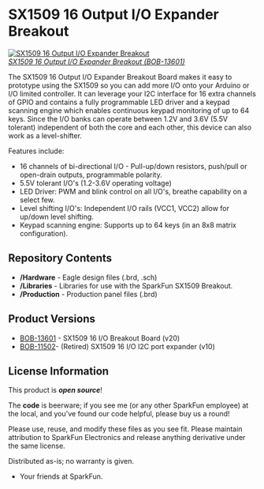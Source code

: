 SX1509 16 Output I/O Expander Breakout
======================================

[![SX1509 16 Output I/O Expander Breakout](https://cdn.sparkfun.com//assets/parts/1/0/9/5/6/13601-01.jpg)  
*SX1509 16 Output I/O Expander Breakout (BOB-13601)*](https://www.sparkfun.com/products/13601)

The SX1509 16 Output I/O Expander Breakout Board makes it easy to prototype using the SX1509 so you can add more I/O onto your Arduino or I/O limited controller. It can leverage your I2C interface for 16 extra channels of GPIO and contains a fully programmable LED driver and a keypad scanning engine which enables continuous keypad monitoring of up to 64 keys. Since the I/O banks can operate between 1.2V and 3.6V (5.5V tolerant) independent of both the core and each other, this device can also work as a level-shifter.

Features include:

* 16 channels of bi-directional I/O - Pull-up/down resistors, push/pull or open-drain outputs, programmable polarity.
* 5.5V tolerant I/O's (1.2-3.6V operating voltage)
* LED Driver: PWM and blink control on all I/O's, breathe capability on a select few.
* Level shifting I/O's: Independent I/O rails (VCC1, VCC2) allow for up/down level shifting.
* Keypad scanning engine: Supports up to 64 keys (in an 8x8 matrix configuration).

Repository Contents
-------------------

* **/Hardware** - Eagle design files (.brd, .sch)
* **/Libraries** - Libraries for use with the SparkFun SX1509 Breakout.
* **/Production** - Production panel files (.brd)

Product Versions
-------------------

* [BOB-13601](https://www.sparkfun.com/products/13601) - SX1509 16 I/O Breakout Board (v20)
* [BOB-11502](https://www.sparkfun.com/products/retired/11502)- (Retired) SX1509 16 I/O I2C port expander (v10)

License Information
-------------------

This product is _**open source**_!

The **code** is beerware; if you see me (or any other SparkFun employee) at the local, and you've found our code helpful, please buy us a round!

Please use, reuse, and modify these files as you see fit. Please maintain attribution to SparkFun Electronics and release anything derivative under the same license.

Distributed as-is; no warranty is given.

- Your friends at SparkFun.
